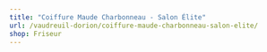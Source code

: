 ```yaml
---
title: "Coiffure Maude Charbonneau - Salon Élite"
url: /vaudreuil-dorion/coiffure-maude-charbonneau-salon-elite/
shop: Friseur
---
```

